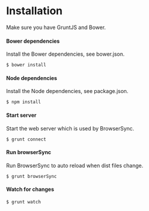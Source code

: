 # Installation
Make sure you have GruntJS and Bower.

#### Bower dependencies
Install the Bower dependencies, see bower.json.

	$ bower install

#### Node dependencies
Install the Node dependencies, see package.json.

	$ npm install

#### Start server
Start the web server which is used by BrowserSync.

	$ grunt connect

#### Run browserSync
Run BrowserSync to auto reload when dist files change.

	$ grunt browserSync

#### Watch for changes

	$ grunt watch